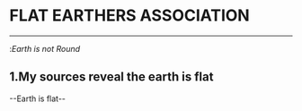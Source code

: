 # FLAT EARTHERS ASSOCIATION
***

:*Earth is not Round*

1.My sources reveal the earth is flat
--

--Earth is flat--

